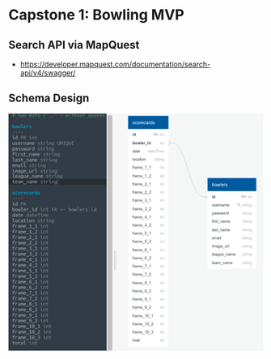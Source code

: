 # Capstone 1: Bowling MVP

## Search API via MapQuest

- https://developer.mapquest.com/documentation/search-api/v4/swagger/

## Schema Design

![Image of schema](bowling_scorecard_schema.png)
